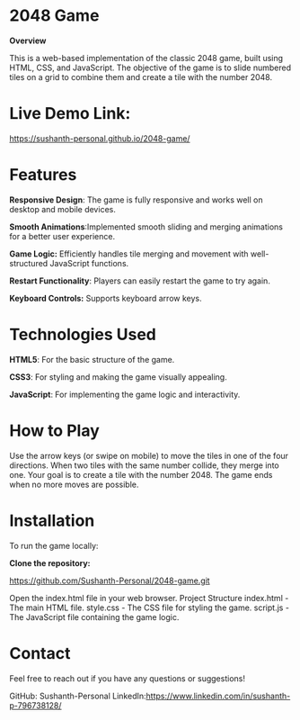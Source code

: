 # 2048 Game

**Overview**

This is a web-based implementation of the classic 2048 game, built using HTML, CSS, and JavaScript. The objective of the game is to slide numbered tiles on a grid to combine them and create a tile with the number 2048.

# Live Demo Link: 
https://sushanth-personal.github.io/2048-game/

# Features

**Responsive Design**: The game is fully responsive and works well on desktop and mobile devices.

**Smooth Animations**:Implemented smooth sliding and merging animations for a better user experience.

**Game Logic:** Efficiently handles tile merging and movement with well-structured JavaScript functions.

**Restart Functionality**: Players can easily restart the game to try again.

**Keyboard Controls:** Supports keyboard arrow keys.

# Technologies Used

**HTML5**: For the basic structure of the game.

**CSS3**: For styling and making the game visually appealing.

**JavaScript**: For implementing the game logic and interactivity.


# How to Play
Use the arrow keys (or swipe on mobile) to move the tiles in one of the four directions.
When two tiles with the same number collide, they merge into one.
Your goal is to create a tile with the number 2048.
The game ends when no more moves are possible.

# Installation
To run the game locally:

**Clone the repository:**

https://github.com/Sushanth-Personal/2048-game.git

Open the index.html file in your web browser.
Project Structure
index.html - The main HTML file.
style.css - The CSS file for styling the game.
script.js - The JavaScript file containing the game logic.

# Contact
Feel free to reach out if you have any questions or suggestions!

GitHub: Sushanth-Personal
LinkedIn:https://www.linkedin.com/in/sushanth-p-796738128/
